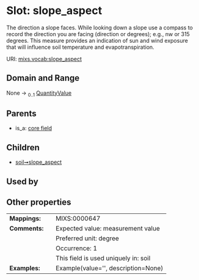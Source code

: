 
# Slot: slope_aspect


The direction a slope faces. While looking down a slope use a compass to record the direction you are facing (direction or degrees); e.g., nw or 315 degrees. This measure provides an indication of sun and wind exposure that will influence soil temperature and evapotranspiration.

URI: [mixs.vocab:slope_aspect](https://w3id.org/mixs/vocab/slope_aspect)


## Domain and Range

None &#8594;  <sub>0..1</sub> [QuantityValue](QuantityValue.md)

## Parents

 *  is_a: [core field](core_field.md)

## Children

 *  [soil➞slope_aspect](soil_slope_aspect.md)

## Used by


## Other properties

|  |  |  |
| --- | --- | --- |
| **Mappings:** | | MIXS:0000647 |
| **Comments:** | | Expected value: measurement value |
|  | | Preferred unit: degree |
|  | | Occurrence: 1 |
|  | | This field is used uniquely in: soil |
| **Examples:** | | Example(value='', description=None) |

